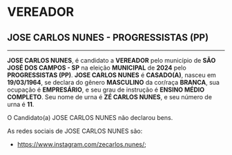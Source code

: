# VEREADOR
## JOSE CARLOS NUNES - PROGRESSISTAS (PP)
---
**JOSE CARLOS NUNES**, é candidato a **VEREADOR** pelo município de **SÃO JOSÉ DOS CAMPOS - SP** na eleição **MUNICIPAL** de **2024** pelo **PROGRESSISTAS (PP)**.
**JOSE CARLOS NUNES** é **CASADO(A)**, nasceu em **19/03/1964**, se declara do gênero **MASCULINO** da cor/raça **BRANCA**, sua ocupação é **EMPRESÁRIO**, e seu grau de instrução é **ENSINO MÉDIO COMPLETO**.
Seu nome de urna é **ZÉ CARLOS NUNES**, e seu número de urna é **11**.

O Candidato(a) JOSE CARLOS NUNES não declarou bens.


As redes sociais de JOSE CARLOS NUNES são:
- https://www.instagram.com/zecarlos.nunes/;